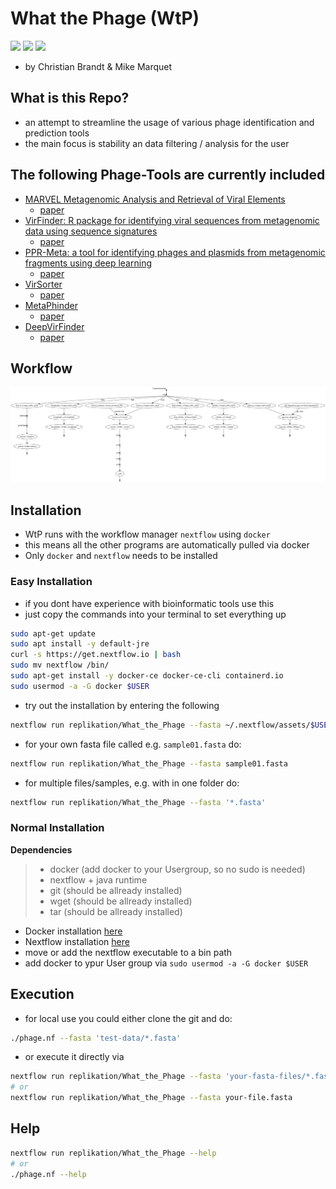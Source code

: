 # What the Phage (WtP)

![](https://img.shields.io/badge/nextflow-19.10.0-brightgreen)
![](https://img.shields.io/badge/uses-docker-blue.svg)
![](https://img.shields.io/badge/licence-GPL--3.0-lightgrey.svg)

* by Christian Brandt & Mike Marquet

## What is this Repo?

* an attempt to streamline the usage of various phage identification and prediction tools
* the main focus is stability an data filtering / analysis for the user

## The following Phage-Tools are currently included

* [MARVEL Metagenomic Analysis and Retrieval of Viral Elements](https://github.com/LaboratorioBioinformatica/MARVEL#metagenomic-analysis-and-retrieval-of-viral-elements)
  * [paper](https://www.frontiersin.org/articles/10.3389/fgene.2018.00304/full)
* [VirFinder: R package for identifying viral sequences from metagenomic data using sequence signatures](https://github.com/jessieren/VirFinder)
  * [paper](https://link.springer.com/epdf/10.1186/s40168-017-0283-5?)
* [PPR-Meta: a tool for identifying phages and plasmids from metagenomic fragments using deep learning](https://github.com/zhenchengfang/PPR-Meta)
  * [paper](https://www.ncbi.nlm.nih.gov/pmc/articles/PMC6586199/)
* [VirSorter](https://github.com/simroux/VirSorter)
  * [paper](https://peerj.com/articles/985/)
* [MetaPhinder](https://github.com/vanessajurtz/MetaPhinder)
  * [paper](https://journals.plos.org/plosone/article?id=10.1371/journal.pone.0163111)
* [DeepVirFinder](https://github.com/jessieren/DeepVirFinder)
  * [paper](https://arxiv.org/abs/1806.07810)

## Workflow

![chart](figures/chart.png)

## Installation

* WtP runs with the workflow manager `nextflow` using `docker`
* this means all the other programs are automatically pulled via docker
* Only `docker` and `nextflow` needs to be installed

### Easy Installation
* if you dont have experience with bioinformatic tools use this
* just copy the commands into your terminal to set everything up

```bash
sudo apt-get update
sudo apt install -y default-jre
curl -s https://get.nextflow.io | bash 
sudo mv nextflow /bin/
sudo apt-get install -y docker-ce docker-ce-cli containerd.io
sudo usermod -a -G docker $USER
```

* try out the installation by entering the following

```bash
nextflow run replikation/What_the_Phage --fasta ~/.nextflow/assets/$USER/What_the_Phage/test-data/T7_draft.fa
```

* for your own fasta file called e.g. `sample01.fasta` do:

```bash
nextflow run replikation/What_the_Phage --fasta sample01.fasta
```

* for multiple files/samples, e.g. with in one folder do:

```bash
nextflow run replikation/What_the_Phage --fasta '*.fasta'
```

### Normal Installation

**Dependencies**

>   * docker (add docker to your Usergroup, so no sudo is needed)
>   * nextflow + java runtime 
>   * git (should be allready installed)
>   * wget (should be allready installed)
>   * tar (should be allready installed)

* Docker installation [here](https://docs.docker.com/v17.09/engine/installation/linux/docker-ce/ubuntu/#install-docker-ce)
* Nextflow installation [here](https://www.nextflow.io/)
* move or add the nextflow executable to a bin path
* add docker to ypur User group via `sudo usermod -a -G docker $USER`

## Execution

* for local use you could either clone the git and do:

```bash
./phage.nf --fasta 'test-data/*.fasta'
```

* or execute it directly via 

```bash
nextflow run replikation/What_the_Phage --fasta 'your-fasta-files/*.fasta'
# or
nextflow run replikation/What_the_Phage --fasta your-file.fasta
```


## Help

```bash
nextflow run replikation/What_the_Phage --help
# or
./phage.nf --help
```
